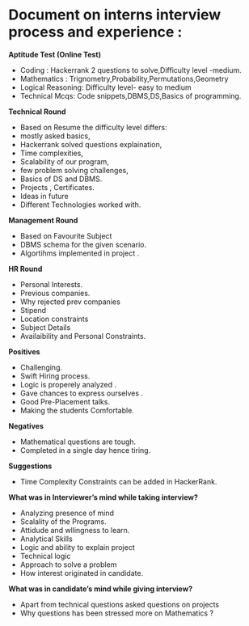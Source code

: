 


 # Document  on interns interview process and experience : # 

**Aptitude Test  (Online Test)**
- Coding : Hackerrank 2 questions to solve,Difficulty level -medium.
- Mathematics : Trignometry,Probability,Permutations,Geometry
- Logical Reasoning: Difficulty level- easy to medium
- Technical Mcqs: Code snippets,DBMS,DS,Basics of programming.
	
**Technical Round**
 - Based on Resume  the difficulty level differs: 
 - mostly asked basics, 
- Hackerrank solved  questions explaination,
 - Time complexities,
- Scalability of our program,
- few problem solving challenges,
- Basics of DS and DBMS.
- Projects , Certificates.
- Ideas in future
 - Different Technologies worked with.

**Management Round**
- Based on Favourite Subject
- DBMS schema for the given scenario.
 - Algortihms implemented  in project .	
	
**HR Round**
- Personal Interests.
- Previous companies.
- Why rejected prev companies
- Stipend
- Location constraints
- Subject Details 
- Availaibility and Personal Constraints. 
 	
**Positives**
- Challenging.
- Swift Hiring process.
- Logic is properely analyzed .
- Gave chances to express ourselves .
- Good Pre-Placement talks.
- Making the students Comfortable.
 
**Negatives**
- Mathematical questions are tough.
 - Completed in a single day hence tiring.

**Suggestions**
- Time Complexity Constraints can be added in HackerRank.
            
**What was in Interviewer’s mind while taking interview?**
  - Analyzing presence of mind 
  - Scalality of the Programs.
- Attidude and wllingness to learn.
- Analytical Skills 
 - Logic and ability to explain project 
 - Technical logic 
 - Approach to solve a problem
- How interest originated in candidate.

**What was in candidate’s mind while giving interview?**
- Apart from technical questions asked questions on projects
- Why questions has been stressed more on Mathematics ?




